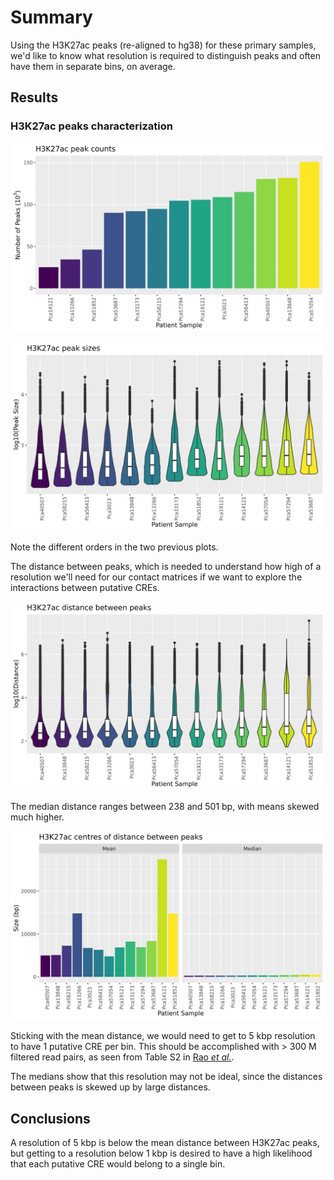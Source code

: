 # Summary

Using the H3K27ac peaks (re-aligned to hg38) for these primary samples, we'd like to know what resolution is required to distinguish peaks and often have them in separate bins, on average.

## Results

### H3K27ac peaks characterization

![Peak counts](Stats/peak-counts.png)

![Peak sizes](Stats/peak-sizes.png)

Note the different orders in the two previous plots.

The distance between peaks, which is needed to understand how high of a resolution we'll need for our contact matrices if we want to explore the interactions between putative CREs.

![Distance between peaks](Stats/peak-dists.png)

The median distance ranges between 238 and 501 bp, with means skewed much higher.

![Distance between peaks](Stats/peak-dists-centres.png)

Sticking with the mean distance, we would need to get to 5 kbp resolution to have 1 putative CRE per bin.
This should be accomplished with > 300 M filtered read pairs, as seen from Table S2 in [Rao _et al._](https://doi.org/10/xqj).

The medians show that this resolution may not be ideal, since the distances between peaks is skewed up by large distances.

## Conclusions

A resolution of 5 kbp is below the mean distance between H3K27ac peaks, but getting to a resolution below 1 kbp is desired to have a high likelihood that each putative CRE would belong to a single bin.

